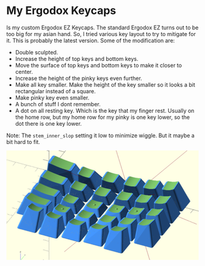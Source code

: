 My Ergodox Keycaps
================== 

Is my custom Ergodox EZ Keycaps. The standard Ergodox EZ turns out to be too big for my
asian hand. So, I tried various key layout to try to mitigate for it. This is probably
the latest version. Some of the modification are:

 - Double sculpted.
 - Increase the height of top keys and bottom keys.
 - Move the surface of top keys and bottom keys to make it closer to center.
 - Increase the height of the pinky keys even further. 
 - Make all key smaller. Make the height of the key smaller so it looks a bit rectangular
   instead of a square. 
 - Make pinky key even smaller.
 - A bunch of stuff I dont remember.
 - A dot on all resting key. Which is the key that my finger rest. Usually on the home row, 
   but my home row for my pinky is one key lower, so the dot there is one key lower.

Note: The `stem_inner_slop` setting it low to minimize wiggle. But it maybe a bit hard to fit.

![](image.png)
